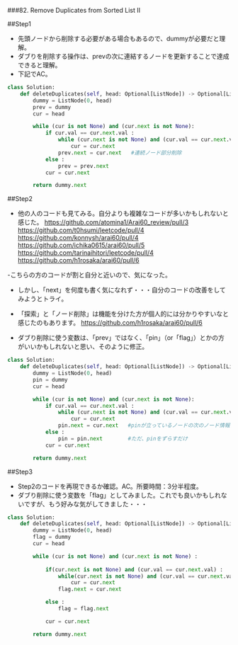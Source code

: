 ###82. Remove Duplicates from Sorted List II

##Step1
- 先頭ノードから削除する必要がある場合もあるので、dummyが必要だと理解。
- ダブりを削除する操作は、prevの次に連結するノードを更新することで達成できると理解。
- 下記でAC。
```python
class Solution:
    def deleteDuplicates(self, head: Optional[ListNode]) -> Optional[ListNode]:
        dummy = ListNode(0, head)
        prev = dummy
        cur = head

        while (cur is not None) and (cur.next is not None):
            if cur.val == cur.next.val :
                while (cur.next is not None) and (cur.val == cur.next.val):
                    cur = cur.next
                prev.next = cur.next   #連続ノード部分削除
            else :
                prev = prev.next
            cur = cur.next

        return dummy.next
```

##Step2
- 他の人のコードも見てみる。自分よりも複雑なコードが多いかもしれないと感じた。
https://github.com/atomina1/Arai60_review/pull/3
https://github.com/t0hsumi/leetcode/pull/4
https://github.com/konnysh/arai60/pull/4
https://github.com/ichika0615/arai60/pull/5
https://github.com/tarinaihitori/leetcode/pull/4
https://github.com/h1rosaka/arai60/pull/6

-こちらの方のコードが割と自分と近いので、気になった。
- しかし、「next」を何度も書く気になれず・・・自分のコードの改善をしてみようとトライ。
- 「探索」と「ノード削除」は機能を分けた方が個人的には分かりやすいなと感じたのもあります。
https://github.com/h1rosaka/arai60/pull/6

- ダブり削除に使う変数は、「prev」ではなく、「pin」（or「flag」）とかの方がいいかもしれないと思い、そのように修正。
```python
class Solution:
    def deleteDuplicates(self, head: Optional[ListNode]) -> Optional[ListNode]:
        dummy = ListNode(0, head)
        pin = dummy
        cur = head

        while (cur is not None) and (cur.next is not None):
            if cur.val == cur.next.val :
                while (cur.next is not None) and (cur.val == cur.next.val):
                    cur = cur.next
                pin.next = cur.next   #pinが立っているノードの次のノード情報を更新して、連続ノード部分削除
            else :
                pin = pin.next        #ただ、pinをずらすだけ
            cur = cur.next

        return dummy.next
```

##Step3
- Step2のコードを再現できるか確認。AC。所要時間：3分半程度。
- ダブり削除に使う変数を「flag」としてみました。これでも良いかもしれないですが、もう好みな気がしてきました・・・

```python
class Solution:
    def deleteDuplicates(self, head: Optional[ListNode]) -> Optional[ListNode]:
        dummy = ListNode(0, head)
        flag = dummy
        cur = head

        while (cur is not None) and (cur.next is not None) :
            
            if(cur.next is not None) and (cur.val == cur.next.val) :
                while(cur.next is not None) and (cur.val == cur.next.val) :
                    cur = cur.next
                flag.next = cur.next

            else :
                flag = flag.next

            cur = cur.next

        return dummy.next

```
